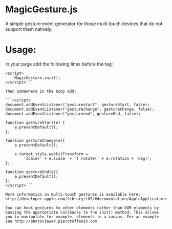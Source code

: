 MagicGesture.js
===============

A simple gesture event generator for those multi touch devices that do not support them natively.

Usage:
======

In your page add the following lines before the </head> tag:

```<script src="magicgesture.js"></script>
<script>
    MagicGesture.init();
</script>```

Then somewhere in the body add:

```<script>
document.addEventListener("gesturestart", gestureStart, false);
document.addEventListener("gesturechange", gestureChange, false);
document.addEventListener("gestureend", gestureEnd, false);

function gestureStart(e) {
    e.preventDefault();
};

function gestureChange(e){
    e.preventDefault();

    e.target.style.webkitTransform =
        'scale(' + e.scale  + ') rotate(' + e.rotation + 'deg)';
};

function gestureEnd(e){
    e.preventDefault();
};
</script>```

More information on multi-touch gestures is available here: http://developer.apple.com/library/iOS/#documentation/AppleApplications/Reference/SafariWebContent/HandlingEvents/HandlingEvents.html

You can hook gestures to other elements rather than DOM elements by passing the appropriate callbacks to the init() method. This allows you to manipulate for example, elements in a canvas. For an example see http://photoviewer.pierotoffanin.com


